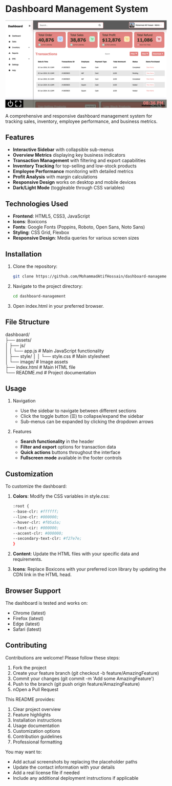 # Dashboard Management System

![Dashboard Preview](assets/image/Screenshot.png)

A comprehensive and responsive dashboard management system for tracking sales, inventory, employee performance, and business metrics.

## Features

- **Interactive Sidebar** with collapsible sub-menus
- **Overview Metrics** displaying key business indicators
- **Transaction Management** with filtering and export capabilities
- **Inventory Tracking** for top-selling and low-stock products
- **Employee Performance** monitoring with detailed metrics
- **Profit Analysis** with margin calculations
- **Responsive Design** works on desktop and mobile devices
- **Dark/Light Mode** (toggleable through CSS variables)

## Technologies Used

- **Frontend**: HTML5, CSS3, JavaScript
- **Icons**: Boxicons
- **Fonts**: Google Fonts (Poppins, Roboto, Open Sans, Noto Sans)
- **Styling**: CSS Grid, Flexbox
- **Responsive Design**: Media queries for various screen sizes

## Installation

1. Clone the repository:
   ```bash
   git clone https://github.com/MohammadAtifHossain/dashboard-management.git

2. Navigate to the project directory:
    ```bash
    cd dashboard-management
    
3. Open index.html in your preferred browser.

## File Structure

dashboard/ <br>
├── assets/<br>
│   ├── js/<br>
│   │   └── app.js          # Main JavaScript functionality<br>
│   ├── style/
│   │   └── style.css       # Main stylesheet<br>
│   └── image/              # Image assets<br>
├── index.html              # Main HTML file<br>
└── README.md               # Project documentation<br>

## Usage

 1. Navigation
    - Use the sidebar to navigate between different sections
    - Click the toggle button (☰) to collapse/expand the sidebar
    - Sub-menus can be expanded by clicking the dropdown arrows

 2. Features
    - **Search functionality** in the header
    - **Filter and export** options for transaction data
    - **Quick actions** buttons throughout the interface
    - **Fullscreen mode** available in the footer controls

## Customization

To customize the dashboard:

 1. **Colors**: Modify the CSS variables in style.css:
    ```bash
    :root {
    --base-clr: #ffffff;
    --line-clr: #000000;
    --hover-clr: #f05a5a;
    --text-cir: #000000;
    --accent-clr: #000000;
    --secondary-text-clr: #f27e7e;
    }

2. **Content**: Update the HTML files with your specific data and requirements.

3. **Icons**: Replace Boxicons with your preferred icon library by updating the CDN link in the HTML head.

## Browser Support

The dashboard is tested and works on:

- Chrome (latest)
- Firefox (latest)
- Edge (latest)
- Safari (latest)

## Contributing

Contributions are welcome! Please follow these steps:

1. Fork the project
2. Create your feature branch (git checkout -b feature/AmazingFeature)
3. Commit your changes (git commit -m 'Add some AmazingFeature')
4. Push to the branch (git push origin feature/AmazingFeature)
5. nOpen a Pull Request


This README provides:
1. Clear project overview
2. Feature highlights
3. Installation instructions
4. Usage documentation
5. Customization options
6. Contribution guidelines
7. Professional formatting

You may want to:
- Add actual screenshots by replacing the placeholder paths
- Update the contact information with your details
- Add a real license file if needed
- Include any additional deployment instructions if applicable










